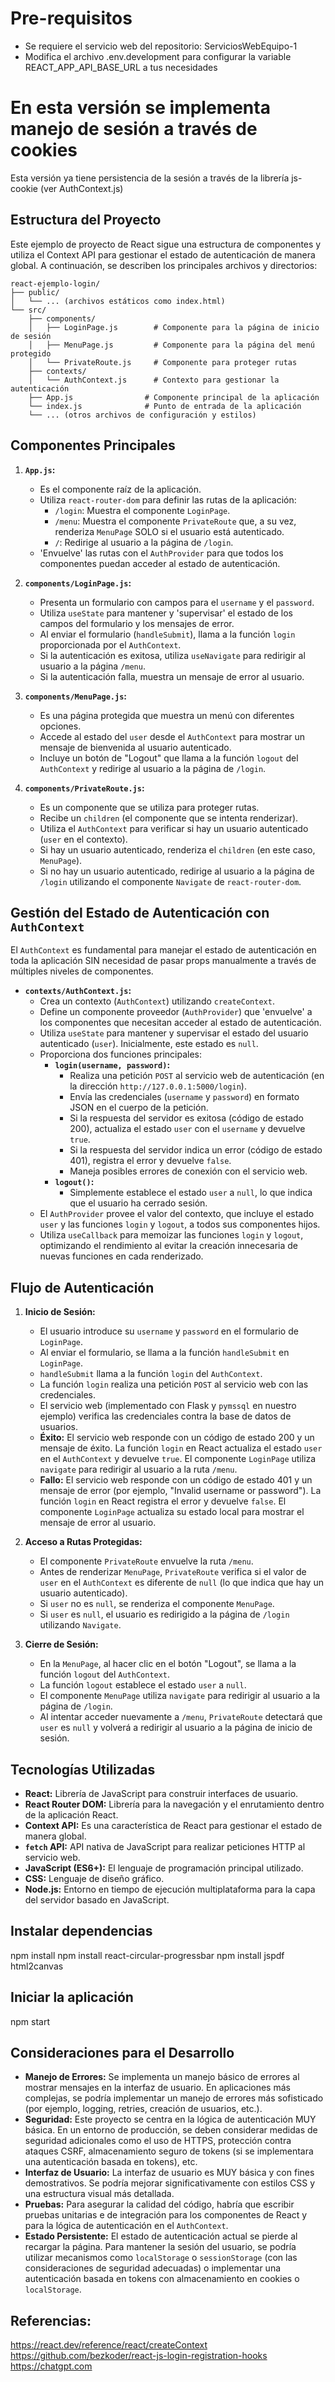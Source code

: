 # Pre-requisitos
- Se requiere el servicio web del repositorio: ServiciosWebEquipo-1
- Modifica el archivo .env.development para configurar la variable REACT_APP_API_BASE_URL a tus necesidades

# En esta versión se implementa manejo de sesión a través de cookies
Esta versión ya tiene persistencia de la sesión a través de la librería js-cookie (ver AuthContext.js)


## Estructura del Proyecto

Este ejemplo de proyecto de React sigue una estructura de componentes y utiliza el Context API para gestionar el estado de autenticación de manera global. A continuación, se describen los principales archivos y directorios:

```
react-ejemplo-login/
├── public/
│   └── ... (archivos estáticos como index.html)
└── src/
    ├── components/
    │   ├── LoginPage.js        # Componente para la página de inicio de sesión
    │   ├── MenuPage.js         # Componente para la página del menú protegido
    │   └── PrivateRoute.js     # Componente para proteger rutas
    ├── contexts/
    │   └── AuthContext.js      # Contexto para gestionar la autenticación
    ├── App.js                # Componente principal de la aplicación
    └── index.js              # Punto de entrada de la aplicación
    └── ... (otros archivos de configuración y estilos)
```

## Componentes Principales

1.  **`App.js`:**
    * Es el componente raíz de la aplicación.
    * Utiliza `react-router-dom` para definir las rutas de la aplicación:
        * `/login`: Muestra el componente `LoginPage`.
        * `/menu`: Muestra el componente `PrivateRoute` que, a su vez, renderiza `MenuPage` SOLO si el usuario está autenticado.
        * `/`: Redirige al usuario a la página de `/login`.
    * 'Envuelve' las rutas con el `AuthProvider` para que todos los componentes puedan acceder al estado de autenticación.

2.  **`components/LoginPage.js`:**
    * Presenta un formulario con campos para el `username` y el `password`.
    * Utiliza `useState` para mantener y 'supervisar' el estado de los campos del formulario y los mensajes de error.
    * Al enviar el formulario (`handleSubmit`), llama a la función `login` proporcionada por el `AuthContext`.
    * Si la autenticación es exitosa, utiliza `useNavigate` para redirigir al usuario a la página `/menu`.
    * Si la autenticación falla, muestra un mensaje de error al usuario.

3.  **`components/MenuPage.js`:**
    * Es una página protegida que muestra un menú con diferentes opciones.
    * Accede al estado del `user` desde el `AuthContext` para mostrar un mensaje de bienvenida al usuario autenticado.
    * Incluye un botón de "Logout" que llama a la función `logout` del `AuthContext` y redirige al usuario a la página de `/login`.

4.  **`components/PrivateRoute.js`:**
    * Es un componente que se utiliza para proteger rutas.
    * Recibe un `children` (el componente que se intenta renderizar).
    * Utiliza el `AuthContext` para verificar si hay un usuario autenticado (`user` en el contexto).
    * Si hay un usuario autenticado, renderiza el `children` (en este caso, `MenuPage`).
    * Si no hay un usuario autenticado, redirige al usuario a la página de `/login` utilizando el componente `Navigate` de `react-router-dom`.

## Gestión del Estado de Autenticación con `AuthContext`

El `AuthContext` es fundamental para manejar el estado de autenticación en toda la aplicación SIN necesidad de pasar props manualmente a través de múltiples niveles de componentes.

* **`contexts/AuthContext.js`:**
    * Crea un contexto (`AuthContext`) utilizando `createContext`.
    * Define un componente proveedor (`AuthProvider`) que 'envuelve' a los componentes que necesitan acceder al estado de autenticación.
    * Utiliza `useState` para mantener y supervisar el estado del usuario autenticado (`user`). Inicialmente, este estado es `null`.
    * Proporciona dos funciones principales:
        * **`login(username, password)`:**
            * Realiza una petición `POST` al servicio web de autenticación (en la dirección `http://127.0.0.1:5000/login`).
            * Envía las credenciales (`username` y `password`) en formato JSON en el cuerpo de la petición.
            * Si la respuesta del servidor es exitosa (código de estado 200), actualiza el estado `user` con el `username` y devuelve `true`.
            * Si la respuesta del servidor indica un error (código de estado 401), registra el error y devuelve `false`.
            * Maneja posibles errores de conexión con el servicio web.
        * **`logout()`:**
            * Simplemente establece el estado `user` a `null`, lo que indica que el usuario ha cerrado sesión.
    * El `AuthProvider` provee el valor del contexto, que incluye el estado `user` y las funciones `login` y `logout`, a todos sus componentes hijos.
    * Utiliza `useCallback` para memoizar las funciones `login` y `logout`, optimizando el rendimiento al evitar la creación innecesaria de nuevas funciones en cada renderizado.

## Flujo de Autenticación

1.  **Inicio de Sesión:**
    * El usuario introduce su `username` y `password` en el formulario de `LoginPage`.
    * Al enviar el formulario, se llama a la función `handleSubmit` en `LoginPage`.
    * `handleSubmit` llama a la función `login` del `AuthContext`.
    * La función `login` realiza una petición `POST` al servicio web con las credenciales.
    * El servicio web (implementado con Flask y `pymssql` en nuestro ejemplo) verifica las credenciales contra la base de datos de usuarios.
    * **Éxito:** El servicio web responde con un código de estado 200 y un mensaje de éxito. La función `login` en React actualiza el estado `user` en el `AuthContext` y devuelve `true`. El componente `LoginPage` utiliza `navigate` para redirigir al usuario a la ruta `/menu`.
    * **Fallo:** El servicio web responde con un código de estado 401 y un mensaje de error (por ejemplo, "Invalid username or password"). La función `login` en React registra el error y devuelve `false`. El componente `LoginPage` actualiza su estado local para mostrar el mensaje de error al usuario.

2.  **Acceso a Rutas Protegidas:**
    * El componente `PrivateRoute` envuelve la ruta `/menu`.
    * Antes de renderizar `MenuPage`, `PrivateRoute` verifica si el valor de `user` en el `AuthContext` es diferente de `null` (lo que indica que hay un usuario autenticado).
    * Si `user` no es `null`, se renderiza el componente `MenuPage`.
    * Si `user` es `null`, el usuario es redirigido a la página de `/login` utilizando `Navigate`.

3.  **Cierre de Sesión:**
    * En la `MenuPage`, al hacer clic en el botón "Logout", se llama a la función `logout` del `AuthContext`.
    * La función `logout` establece el estado `user` a `null`.
    * El componente `MenuPage` utiliza `navigate` para redirigir al usuario a la página de `/login`.
    * Al intentar acceder nuevamente a `/menu`, `PrivateRoute` detectará que `user` es `null` y volverá a redirigir al usuario a la página de inicio de sesión.

##  Tecnologías Utilizadas

* **React:** Librería de JavaScript para construir interfaces de usuario.
* **React Router DOM:** Librería para la navegación y el enrutamiento dentro de la aplicación React.
* **Context API:** Es una característica de React para gestionar el estado de manera global.
* **`fetch` API:** API nativa de JavaScript para realizar peticiones HTTP al servicio web.
* **JavaScript (ES6+):** El lenguaje de programación principal utilizado.
* **CSS:** Lenguaje de diseño gráfico.
* **Node.js:** Entorno en tiempo de ejecución multiplataforma para la capa del servidor basado en JavaScript.

## Instalar dependencias
npm install
npm install react-circular-progressbar
npm install jspdf html2canvas

## Iniciar la aplicación
npm start

## Consideraciones para el Desarrollo

* **Manejo de Errores:** Se implementa un manejo básico de errores al mostrar mensajes en la interfaz de usuario. En aplicaciones más complejas, se podría implementar un manejo de errores más sofisticado (por ejemplo, logging, retries, creación de usuarios, etc.).
* **Seguridad:** Este proyecto se centra en la lógica de autenticación MUY básica. En un entorno de producción, se deben considerar medidas de seguridad adicionales como el uso de HTTPS, protección contra ataques CSRF, almacenamiento seguro de tokens (si se implementara una autenticación basada en tokens), etc.
* **Interfaz de Usuario:** La interfaz de usuario es MUY básica y con fines demostrativos. Se podría mejorar significativamente con estilos CSS y una estructura visual más detallada.
* **Pruebas:** Para asegurar la calidad del código, habría que escribir pruebas unitarias e de integración para los componentes de React y para la lógica de autenticación en el `AuthContext`.
* **Estado Persistente:** El estado de autenticación actual se pierde al recargar la página. Para mantener la sesión del usuario, se podría utilizar mecanismos como `localStorage` o `sessionStorage` (con las consideraciones de seguridad adecuadas) o implementar una autenticación basada en tokens con almacenamiento en cookies o `localStorage`.

## Referencias:
https://react.dev/reference/react/createContext
https://github.com/bezkoder/react-js-login-registration-hooks
https://chatgpt.com

